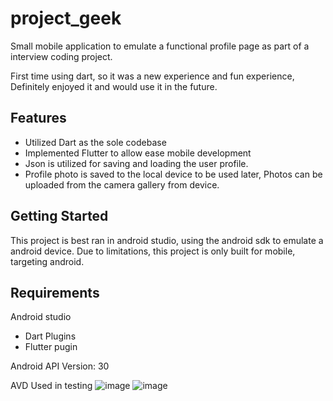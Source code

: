 # project_geek

Small mobile application to emulate a functional profile page as part of a interview coding project.

First time using dart, so it was a new experience and fun experience, Definitely enjoyed it and would use it in the future.

## Features
- Utilized Dart as the sole codebase
- Implemented Flutter to allow ease mobile development
- Json is utilized for saving and loading the user profile.
- Profile photo is saved to the local device to be used later, Photos can be uploaded from the camera gallery from device.


## Getting Started

This project is best ran in android studio, using the android sdk to emulate a android device.
Due to limitations, this project is only built for mobile, targeting android.


## Requirements
Android studio
- Dart Plugins
- Flutter pugin

Android API Version: 30

AVD Used in testing
![image](https://user-images.githubusercontent.com/8345926/139518291-1f43198c-bfe7-4aa2-9315-f0ecc4a05ad0.png)
![image](https://joshua.services/images/gif/TgOf1.gif)
